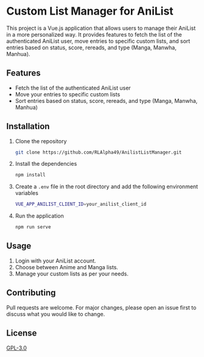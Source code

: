 # Custom List Manager for AniList

This project is a Vue.js application that allows users to manage their AniList in a more personalized way. It provides
features to fetch the list of the authenticated AniList user, move entries to specific custom lists, and sort entries
based on status, score, rereads, and type (Manga, Manwha, Manhua).

## Features

- Fetch the list of the authenticated AniList user
- Move your entries to specific custom lists
- Sort entries based on status, score, rereads, and type (Manga, Manwha, Manhua)

## Installation

1. Clone the repository
    ```bash
    git clone https://github.com/RLAlpha49/AnilistListManager.git
    ```

2. Install the dependencies
    ```bash
    npm install
    ```

3. Create a `.env` file in the root directory and add the following environment variables
    ```bash
    VUE_APP_ANILIST_CLIENT_ID=your_anilist_client_id
    ```

4. Run the application
    ```bash
    npm run serve
    ```

## Usage

1. Login with your AniList account.
2. Choose between Anime and Manga lists.
3. Manage your custom lists as per your needs.

## Contributing

Pull requests are welcome. For major changes, please open an issue first to discuss what you would like to change.

## License

[GPL-3.0](LICENSE)

